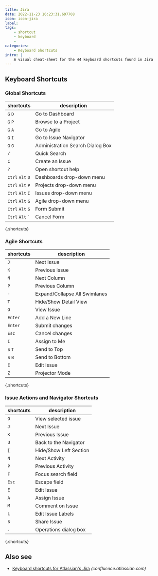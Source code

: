 ```yaml
---
title: Jira
date: 2022-11-23 16:23:31.697708
icon: icon-jira
label: 
tags: 
    - shortcut
    - keyboard
    - 
categories:
    - Keyboard Shortcuts
intro: |
    A visual cheat-sheet for the 44 keyboard shortcuts found in Jira
---
```




Keyboard Shortcuts
------------------



### Global Shortcuts

shortcuts | description
---|---
`G` `D`  | Go to Dashboard
`G` `P`  | Browse to a Project
`G` `A`  | Go to Agile
`G` `I`  | Go to Issue Navigator
`G` `G`  | Administration Search Dialog Box
`/`  | Quick Search
`C`  | Create an Issue
`?`  | Open shortcut help
`Ctrl` `Alt` `D`  | Dashboards drop-down menu
`Ctrl` `Alt` `P`  | Projects drop-down menu
`Ctrl` `Alt` `I`  | Issues drop-down menu
`Ctrl` `Alt` `G`  | Agile drop-down menu
`Ctrl` `Alt` `S`  | Form Submit
`Ctrl` `Alt` <code>\`</code> | Cancel Form
{.shortcuts}


### Agile Shortcuts

shortcuts | description
---|---
`J`  | Next Issue
`K`  | Previous Issue
`N`  | Next Column
`P`  | Previous Column
`-`  | Expand/Collapse All Swimlanes
`T`  | Hide/Show Detail View
`O`  | View Issue
`Enter`  | Add a New Line
`Enter`  | Submit changes
`Esc`  | Cancel changes
`I`  | Assign to Me
`S` `T`  | Send to Top
`S` `B`  | Send to Bottom
`E`  | Edit Issue
`Z`  | Projector Mode
{.shortcuts}


### Issue Actions and Navigator Shortcuts

shortcuts | description
---|---
`O`  | View selected issue
`J`  | Next Issue
`K`  | Previous Issue
`U`  | Back to the Navigator
`[`  | Hide/Show Left Section
`N`  | Next Activity
`P`  | Previous Activity
`F`  | Focus search field
`Esc`  | Escape field
`E`  | Edit Issue
`A`  | Assign Issue
`M`  | Comment on Issue
`L`  | Edit Issue Labels
`S`  | Share Issue
`.`  | Operations dialog box
{.shortcuts}




Also see
--------
- [Keyboard shortcuts for Atlassian's Jira](https://confluence.atlassian.com/agile066/jira-agile-user-s-guide/using-keyboard-shortcuts) _(confluence.atlassian.com)_
